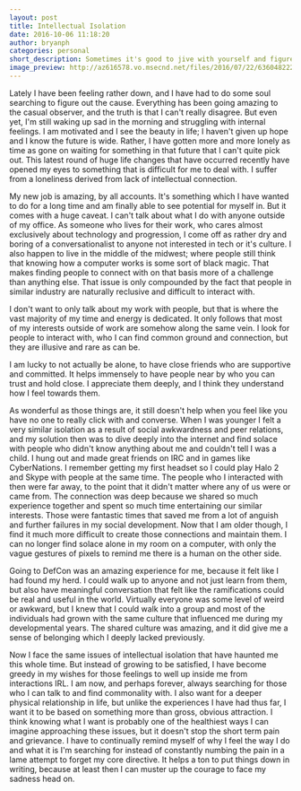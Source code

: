 ```yaml
---
layout: post
title: Intellectual Isolation
date: 2016-10-06 11:18:20
author: bryanph
categories: personal
short_description: Sometimes it's good to jive with yourself and figure out why you feel down.
image_preview: http://az616578.vo.msecnd.net/files/2016/07/22/636048222415666886-122122018_lone-tree-landscape-isolation-black-and-white-photography-edward-prince.jpg
---
```

Lately I have been feeling rather down, and I have had to do some soul searching to figure out the cause. Everything has been going amazing to the casual observer, and the truth is that I can't really disagree. But even yet, I'm still waking up sad in the morning and struggling with internal feelings. I am motivated and I see the beauty in life; I haven't given up hope and I know the future is wide. Rather, I have gotten more and more lonely as time as gone on waiting for something in that future that I can't quite pick out. This latest round of huge life changes that have occurred recently have opened my eyes to something that is difficult for me to deal with. I suffer from a loneliness derived from lack of intellectual connection.

My new job is amazing, by all accounts. It's something which I have wanted to do for a long time and am finally able to see potential for myself in. But it comes with a huge caveat. I can't talk about what I do with anyone outside of my office. As someone who lives for their work, who cares almost exclusively about technology and progression, I come off as rather dry and boring of a conversationalist to anyone not interested in tech or it's culture. I also happen to live in the middle of the midwest; where people still think that knowing how a computer works is some sort of black magic. That makes finding people to connect with on that basis more of a challenge than anything else. That issue is only compounded by the fact that people in similar industry are naturally reclusive and difficult to interact with.

I don't want to only talk about my work with people, but that is where the vast majority of my time and energy is dedicated. It only follows that most of my interests outside of work are somehow along the same vein. I look for people to interact with, who I can find common ground and connection, but they are illusive and rare as can be.

I am lucky to not actually be alone, to have close friends who are supportive and committed. It helps immensely to have people near by who you can trust and hold close. I appreciate them deeply, and I think they understand how I feel towards them.

As wonderful as those things are, it still doesn't help when you feel like you have no one to really click with and converse. When I was younger I felt a very similar isolation as a result of social awkwardness and peer relations, and my solution then was to dive deeply into the internet and find solace with people who didn't know anything about me and couldn't tell I was a child. I hung out and made great friends on IRC and in games like CyberNations. I remember getting my first headset so I could play Halo 2 and Skype with people at the same time. The people who I interacted with then were far away, to the point that it didn't matter where any of us were or came from. The connection was deep because we shared so much experience together and spent so much time entertaining our similar interests. Those were fantastic times that saved me from a lot of anguish and further failures in my social development. Now that I am older though, I find it much more difficult to create those connections and maintain them. I can no longer find solace alone in my room on a computer, with only the vague gestures of pixels to remind me there is a human on the other side.

Going to DefCon was an amazing experience for me, because it felt like I had found my herd. I could walk up to anyone and not just learn from them, but also have meaningful conversation that felt like the ramifications could be real and useful in the world. Virtually everyone was some level of weird or awkward, but I knew that I could walk into a group and most of the individuals had grown with the same culture that influenced me during my developmental years. The shared culture was amazing, and it did give me a sense of belonging which I deeply lacked previously.

Now I face the same issues of intellectual isolation that have haunted me this whole time. But instead of growing to be satisfied, I have become greedy in my wishes for those feelings to well up inside me from interactions IRL. I am now, and perhaps forever, always searching for those who I can talk to and find commonality with. I also want for a deeper physical relationship in life, but unlike the experiences I have had thus far, I want it to be based on something more than gross, obvious attraction. I think knowing what I want is probably one of the healthiest ways I can imagine approaching these issues, but it doesn't stop the short term pain and grievance. I have to continually remind myself of why I feel the way I do and what it is I'm searching for instead of constantly numbing the pain in a lame attempt to forget my core directive. It helps a ton to put things down in writing, because at least then I can muster up the courage to face my sadness head on.
